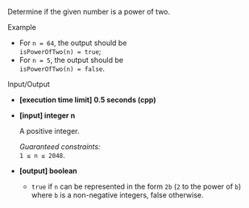 
Determine if the given number is a power of two.

Example

-   For  `n = 64`, the output should be  
    `isPowerOfTwo(n) = true`;
-   For  `n = 5`, the output should be  
    `isPowerOfTwo(n) = false`.

Input/Output

-   **[execution time limit] 0.5 seconds (cpp)**
    
-   **[input] integer n**
    
    A positive integer.
    
    _Guaranteed constraints:_  
    `1 ≤ n ≤ 2048`.
    
-   **[output] boolean**
    
    -   `true`  if  `n`  can be represented in the form  `2b`  (`2`  to the power of  `b`) where  `b`  is a non-negative integers, false otherwise.